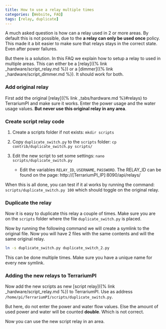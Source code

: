 ```yaml
---
title: How to use a relay multiple times
categories: [Website, FAQ]
tags: [relay, duplicate]
---
```


A much asked question is how can a relay used in 2 or more areas. By default
this is not possible, due to the **a relay can only be used once** policy. This
made it a bit easier to make sure that relays stays in the correct state. Even
after power failures.

But there is a solution. In this FAQ we explain how to setup a relay to used in
multiple areas. This can either be a
[relay]({% link _hardware/script_relay.md %}) or a
[dimmer]({% link _hardware/script_dimmer.md %}). It should work for both.

### Add original relay

First add the original [relay]({% link _tabs/hardware.md %}#relays) to
TerrariumPI and make sure it works. Enter the power usage and the water usage
values. **But never use this original relay in any area**.

### Create script relay code

1. Create a scripts folder if not exists: `mkdir scripts`
2. Copy `duplicate_switch.py` to the `scripts` folder:
   `cp contrib/duplicate_switch.py scripts/`
3. Edit the new script to set some settings: `nano scripts/duplicate_switch.py`

   - Edit the variables `RELAY_ID`, `USERNAME`, `PASSWORD`. The RELAY_ID can be
     found on the page: http://[TerrariumPI_IP]:8090/api/relays/

When this is all done, you can test if it al works by running the command:
`scripts/duplicate_switch.py 100` which should toggle on the original relay.

### Duplicate the relay

Now it is easy to duplicate this relay a couple of times. Make sure you are on
the `scripts` folder where the file `duplicate_switch.py` is placed.

Now by running the following command we will create a symlink to the original
file. Now you will have 2 files with the same contents and will the same
original relay.

```sh
ln -s duplicate_switch.py duplicate_switch_2.py
```

This can be done multiple times. Make sure you have a unique name for every new
symlink.

### Adding the new relays to TerrariumPI

Now add the new scripts as new [script
relay]({% link _hardware/script_relay.md %}) to TerrariumPI. Use as address `/home/pi/TerrariumPI/scripts/duplicate_switch.py`.

But here, do not enter the power and water flow values. Else the amount of used
power and water will be counted **double**. Which is not correct.

Now you can use the new script relay in an area.
